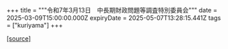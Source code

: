 +++
title = """令和7年3月13日　中長期財政問題等調査特別委員会"""
date = 2025-03-09T15:00:00.000Z
expiryDate = 2025-05-07T13:28:15.441Z
tags = ["kuriyama"]
+++


[[source]](https://www.town.kuriyama.hokkaido.jp/site/gikai/30850.html)
